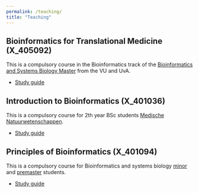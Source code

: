 ```yaml
---
permalink: /teaching/
title: "Teaching"
---
```


## Bioinformatics for Translational Medicine (X_405092)

This is a compulsory course in the Bioinformatics track of the [Bioinformatics and Systems Biology Master](https://vuweb.vu.nl/en/education/master/bioinformatics-and-systems-biology) from the VU and UvA.

  * [Study guide](https://studiegids.vu.nl/nl/2023-2024/courses/X_405092)

## Introduction to Bioinformatics (X_401036)

This is a compulsory course for 2th year BSc students [Medische Natuurwetenschappen](https://vuweb.vu.nl/nl/onderwijs/bachelor/medische-natuurwetenschappen).

  * [Study guide](https://studiegids.vu.nl/nl/2023-2024/courses/X_401036)

## Principles of Bioinformatics (X_401094)

This is a compulsory course for Bioinformatics and systems biology [minor](https://vu.nl/en/education/minor/bioinformatics-and-systems-biology) and [premaster](https://vu.nl/en/education/master/pre-masters-programme-bioinformatics-and-systems-biology) students.

  * [Study guide](https://studiegids.vu.nl/en/courses/2023-2024/X_401094)
